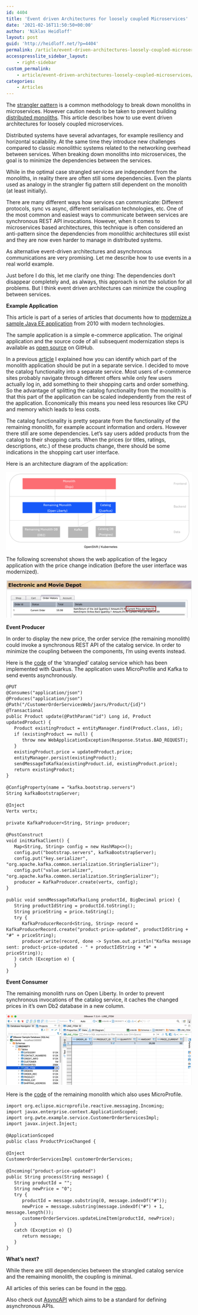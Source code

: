 ```yaml
---
id: 4404
title: 'Event driven Architectures for loosely coupled Microservices'
date: '2021-02-16T11:50:50+00:00'
author: 'Niklas Heidloff'
layout: post
guid: 'http://heidloff.net/?p=4404'
permalink: /article/event-driven-architectures-loosely-coupled-microservices/
accesspresslite_sidebar_layout:
    - right-sidebar
custom_permalink:
    - article/event-driven-architectures-loosely-coupled-microservices/
categories:
    - Articles
---
```


The [strangler pattern](http://heidloff.net/article/strangler-pattern-example/) is a common methodology to break down monoliths in microservices. However caution needs to be taken to prevent building [distributed monoliths](http://heidloff.net/article/do-not-build-distributed-monoliths/). This article describes how to use event driven architectures for loosely coupled microservices.

Distributed systems have several advantages, for example resiliency and horizontal scalability. At the same time they introduce new challenges compared to classic monolithic systems related to the networking overhead between services. When breaking down monoliths into microservices, the goal is to minimize the dependencies between the services.

While in the optimal case strangled services are independent from the monoliths, in reality there are often still some dependencies. Even the plants used as analogy in the strangler fig pattern still dependent on the monolith (at least initially).

There are many different ways how services can communicate: Different protocols, sync vs async, different serialisation technologies, etc. One of the most common and easiest ways to communicate between services are synchronous REST API invocations. However, when it comes to microservices based architectures, this technique is often considered an anti-pattern since the dependencies from monolithic architectures still exist and they are now even harder to manage in distributed systems.

As alternative event-driven architectures and asynchronous communications are very promising. Let me describe how to use events in a real world example.

Just before I do this, let me clarify one thing: The dependencies don’t disappear completely and, as always, this approach is not the solution for all problems. But I think event driven architectures can minimize the coupling between services.

**Example Application**

This article is part of a series of articles that documents how to [modernize a sample Java EE application](https://github.com/nheidloff/application-modernization-javaee-quarkus#documentation) from 2010 with modern technologies.

The sample application is a simple e-commerce application. The original application and the source code of all subsequent modernization steps is available as [open source](https://github.com/nheidloff/application-modernization-javaee-quarkus) on GitHub.

In a previous [article](http://heidloff.net/article/strangler-pattern-example/) I explained how you can identify which part of the monolith application should be put in a separate service. I decided to move the catalog functionality into a separate service. Most users of e-commerce sites probably navigate through different offers while only few users actually log in, add something to their shopping carts and order something. So the advantage of splitting the catalog functionality from the monolith is that this part of the application can be scaled independently from the rest of the application. Economically this means you need less resources like CPU and memory which leads to less costs.

The catalog functionality is pretty separate from the functionality of the remaining monolith, for example account information and orders. However there still are some dependencies. Let’s say users added products from the catalog to their shopping carts. When the prices (or titles, ratings, descriptions, etc.) of these products change, there should be some indications in the shopping cart user interface.

Here is an architecture diagram of the application:

![image](/assets/img/2021/02/strangler-pattern-example.png)

The following screenshot shows the web application of the legacy application with the price change indication (before the user interface was modernized).

![image](/assets/img/2021/02/storefront-new-price.png)

**Event Producer**

In order to display the new price, the order service (the remaining monolith) could invoke a synchronous REST API of the catalog service. In order to minimize the coupling between the components, I’m using events instead.

Here is the [code](https://github.com/nheidloff/application-modernization-javaee-quarkus/blob/master/service-catalog-quarkus-synch/src/main/java/com/ibm/catalog/ProductResource.java) of the ‘strangled’ catalog service which has been implemented with Quarkus. The application uses MicroProfile and Kafka to send events asynchronously.

```
@PUT
@Consumes("application/json")
@Produces("application/json")
@Path("/CustomerOrderServicesWeb/jaxrs/Product/{id}")
@Transactional
public Product update(@PathParam("id") Long id, Product updatedProduct) {        
   Product existingProduct = entityManager.find(Product.class, id);
   if (existingProduct == null) {
      throw new WebApplicationException(Response.Status.BAD_REQUEST);
   }    
   existingProduct.price = updatedProduct.price;
   entityManager.persist(existingProduct);
   sendMessageToKafka(existingProduct.id, existingProduct.price);
   return existingProduct;	    
}

@ConfigProperty(name = "kafka.bootstrap.servers")
String kafkaBootstrapServer;

@Inject
Vertx vertx;

private KafkaProducer<String, String> producer;

@PostConstruct
void initKafkaClient() {
   Map<String, String> config = new HashMap<>();
   config.put("bootstrap.servers", kafkaBootstrapServer);
   config.put("key.serializer", "org.apache.kafka.common.serialization.StringSerializer");
   config.put("value.serializer", "org.apache.kafka.common.serialization.StringSerializer");
   producer = KafkaProducer.create(vertx, config);
}

public void sendMessageToKafka(Long productId, BigDecimal price) {
   String productIdString = productId.toString();
   String priceString = price.toString();
   try {
      KafkaProducerRecord<String, String> record = KafkaProducerRecord.create("product-price-updated", productIdString + "#" + priceString);
      producer.write(record, done -> System.out.println("Kafka message sent: product-price-updated - " + productIdString + "#" + priceString));
   } catch (Exception e) {
   }
}
```

**Event Consumer**

The remaining monolith runs on Open Liberty. In order to prevent synchronous invocations of the catalog service, it caches the changed prices in it’s own Db2 database in a new column.

![image](/assets/img/2021/02/strangler-caching.png)

Here is the [code](https://github.com/nheidloff/application-modernization-javaee-quarkus/blob/master/monolith-open-liberty-cloud-native/src/main/java/org/pwte/example/ProductPriceChanged.java) of the remaining monolith which also uses MicroProfile.

```
import org.eclipse.microprofile.reactive.messaging.Incoming;
import javax.enterprise.context.ApplicationScoped;
import org.pwte.example.service.CustomerOrderServicesImpl;
import javax.inject.Inject;

@ApplicationScoped
public class ProductPriceChanged {

@Inject 
CustomerOrderServicesImpl customerOrderServices;		

@Incoming("product-price-updated")
public String process(String message) {
   String productId = "";
   String newPrice = "0";
   try {
      productId = message.substring(0, message.indexOf("#"));
      newPrice = message.substring(message.indexOf("#") + 1, message.length());
      customerOrderServices.updateLineItem(productId, newPrice);
   }
   catch (Exception e) {}        
      return message;
   }   
}
```

**What’s next?**

While there are still dependencies between the strangled catalog service and the remaining monolith, the coupling is minimal.

All articles of this series can be found in the [repo](https://github.com/nheidloff/application-modernization-javaee-quarkus#documentation).

Also check out [AsyncAPI](https://www.asyncapi.com/) which aims to be a standard for defining asynchronous APIs.